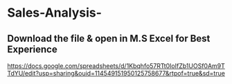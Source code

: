 # Sales-Analysis- 
## Download the file & open in M.S Excel for Best Experience 
https://docs.google.com/spreadsheets/d/1Kbqhfo57RTt0IoIfZb1UOSf0Am9TTdYU/edit?usp=sharing&ouid=114549151950125758677&rtpof=true&sd=true 
